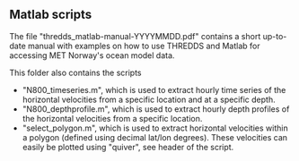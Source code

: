 ## Matlab scripts

The file "thredds_matlab-manual-YYYYMMDD.pdf" contains a short up-to-date manual with examples on how to use THREDDS and Matlab for accessing MET Norway's ocean model data. 

This folder also contains the scripts

- "N800_timeseries.m", which is used to extract hourly time series of the horizontal velocities from a specific location and at a specific depth.
- "N800_depthprofile.m", which is used to extract hourly depth profiles of the horizontal velocities from a specific location.
- "select_polygon.m", which is used to extract horizontal velocities within a polygon (defined using decimal lat/lon degrees). These velocities can easily be plotted using "quiver", see header of the script.
